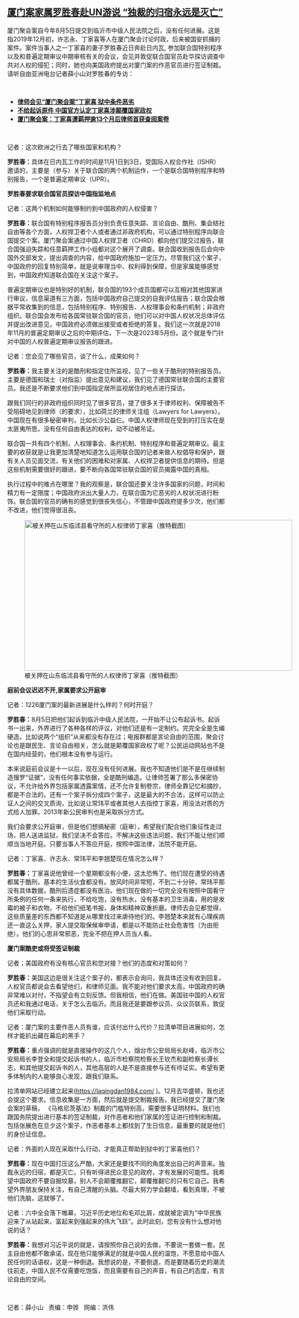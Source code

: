 <!--1636662600000-->
[厦门案家属罗胜春赴UN游说  “独裁的归宿永远是灭亡”](https://www.rfa.org/mandarin/yataibaodao/renquanfazhi/xx-11112021093126.html)
------

<p></p><p>厦门聚会案自今年<span>8<span>月</span>5日<span>提交到临沂市中级人民法院之后，没有任何进展。</span>这是指2019<span>年</span>12<span>月初，许志永、丁家喜等人在厦门聚会讨论时政，后来被国安抓捕的案件。</span>案件当事人之一丁家喜的妻子罗胜春近日奔赴日内瓦, <span>参加联合国特别程序以及和普遍定期审议中期审核有关的会议，会见并敦促联合国官员赴华探访调查中共</span>对人权的侵犯；同时，她也向美国政府提出对厦门案的作恶官员进行签证制裁。请听自由亚洲电台记者薛小山对罗胜春的专访：</span></p><p><br/></p><ul><li><a href="https://www.rfa.org/mandarin/Xinwen/8-10222021154828.html"><strong>律师会见“厦门聚会案”丁家喜 狱中条件恶劣</strong></a></li><li><strong><a href="https://www.rfa.org/mandarin/Xinwen/8-09082021153832.html">不给起诉原件 中国官方认定丁家喜涉颠覆国家政权</a></strong></li><li><strong><a href="https://www.rfa.org/mandarin/Xinwen/8-02042021114803.html">厦门聚会案：丁家喜遭羁押逾13个月后律师首获查阅案卷</a></strong></li></ul><p><br/></p><p>记者：这次欧洲之行去了哪些国家和机构？</p><p><strong><span>罗胜春：</span></strong><span>具体在日内瓦工作的时间是</span><span>11<span>月</span>1日<span>到</span>3日<span>，受国际人权合作社（</span>ISHR<span>）邀请的，主要是（参与）关于联合国的两个机制运作，一个是联合国特别程序和特别报告，一个是普遍定期审议（</span>UPR<span>）。</span></span></p><p><span><span></span></span></p><p><strong><span>罗胜春要求联合国官员探访中国指监地点</span></strong></p><p><span>记者：这两个机制如何能够制约到中国政府的人权侵害？</span></p><p><strong><span>罗胜春：</span></strong><span>联合国有特别程序报告员分别负责任意失踪、言论自由、酷刑、集会结社自由等各个方面，人权捍卫者个人或者通过非政府机构，可以通过特别程序向联合国提交个案。厦门聚会案通过中国人权捍卫者（</span><span>CHRD<span>）都向他们提交过报告，联合国强迫失踪和任意羁押工作小组都对这个展开了调查。联合国收到报告后会向中国外交部发文，提出调查的内容，给中国政府施加一定压力。尽管我们这个案子，中国政府的回复特别简单，就是说审理当中、权利得到保障，但是家属能够感觉到，中国政府知道联合国在关注这个案子。</span></span></p><p><span>普遍定期审议也是特别好的机制，联合国的</span><span>193<span>个成员国都可以互相对其他国家进行审议，信息渠道有三方面，包括中国政府自己提交的自我评估报告；联合国会根据平常收集到的信息，包括特别程序、特别报告、人权理事会和条约机制；非政府组织。联合国会发布给各国常驻联合国的官员，他们可以对中国人权状况总体评估并提出改进意见，中国政府必须做出接受或者拒绝的答复。我们这一次就是</span>2018<span>年</span>11<span>月的普遍定期审议之后的中期评估，下一次是</span>2023<span>年</span>5<span>月份。这个就是专门针对中国的人权普遍定期审议报告的跟进。</span></span></p><p><span>记者：</span><span>您会见了哪些官员，谈了什么，成果如何？</span></p><p><strong><span>罗胜春：</span></strong><span>我主要关注的是酷刑和指定住所监视，见了一些关于酷刑的特别报告员。主要是德国和瑞士（对指监）提出意见和建议，我们见了德国常驻联合国的主要官员。我还是不断要求他们到中国指定居所监视居住的地点进行探访。</span></p><p><span>跟我们同行的非政府组织同时见了很多官员，提了很多关于律师权利、保障被告不受阻碍地见到律师（的要求），比如荷兰的律师关注组（Lawyers for Lawyers<span>）。中国现在有很多秘密审判，比如长沙公益仨。中国人权律师现在受到的打压实在是太匪夷所思，没有任何自由表达的权利，动不动被吊证。</span></span></p><p><span>联合国一共有四个机制，人权理事会、条约机制、特别程序和普遍定期审议。最主要的收获就是让我更加清楚地知道怎么运用联合国的记者来做人权倡导和保护，跟有关人员见面交流，有关他们的困难和对家属、人权捍卫者提供信息的期待。但是这些机制需要很好的跟进，要不断向各国常驻联合国的官员揭露中国的真相。</span></p><p><span>执行过程中的难点在哪里？我的观察是，联合国还要关注许多国家的问题，时间和精力有一定限度；中国政府派出大量人力，在联合国为它恶劣的人权状况进行粉饰。联合国的官员的确有的感觉到很丧失信心，不管跟中国政府提多少次，他们都不改进，他们觉得很沮丧。</span></p><p><span><figure class="image-richtext image-inline captioned" style="width:620px;"><img alt="被关押在山东临沭县看守所的人权律师丁家喜（推特截图）" height="349" src="https://www.rfa.org/mandarin/yataibaodao/renquanfazhi/xx-11112021093126.html/xx1111a.jpg/@@images/bc466424-d059-4ba0-8949-647177c906c8.jpeg" title="xx1111a.jpg" width="620"/><figcaption class="image-caption">被关押在山东临沭县看守所的人权律师丁家喜（推特截图）</figcaption><small></small></figure></span></p><p><strong><span>庭前会议迟迟不开</span></strong><strong><span>,<span>家属要求公开庭审</span></span></strong></p><p><span>记者：</span><span>1226<span>厦门案的最新进展是什么样的？何时开庭？</span></span></p><p><strong><span>罗胜春：</span></strong><span>8<span>月</span>5日<span>把他们起诉到临沂中级人民法院，一开始不让公布起诉书。起诉书一出来，外界进行了各种各样的评议，对他们还是有一定制约。完完全全是生编硬造。比如说两个“组织”从来都没有存在过；电报群都是言论自由的范围，聚会讨论也是跟民生、言论自由相关，怎么就是颠覆国家政权了呢？公民运动网站也不是在国内经营的，他们根本没有参与运行。</span></span></p><p><span>本来说庭前会议是十一以后，现在没有任何进展。我也不知道他们是不是在继续制造搜罗“证据”，没有任何事实依据，全是酷刑编造。让律师签署了那么多保密协议，不允许给外界包括家属透露案情，还不允许复制卷宗，律师全靠记忆和摘抄，都是不合法的。还有一个案子拆分成四个案子，这是最大的不合法，这样可以防止证人之间的交叉质询，比如说让常玮平或者其他人去指控丁家喜，用没法对质的方式给人加罪。2013<span>年新公民审判也是采取拆分方式。</span></span></p><p><span>我们会要求公开庭审，但是他们想搞秘密（庭审），希望我们配合他们象征性走过场，把人送进监狱，我们坚决不会答应。不解决这些违法问题，我们不能让他们顺顺当当地开庭。只要当事人不答应开庭，按照中国法律，法院不能开庭。</span></p><p><span>记者：丁家喜、许志永、常玮平和李翘楚现在情况怎么样？</span></p><p><strong><span>罗胜春：</span></strong><span>丁家喜说他曾经一个星期都没有小便，这太恐怖了。他们现在遭受的待遇都属于酷刑，基本的生活伙食都没有。放风时间非常短，不到二十</span><span><span>分钟，常玮平那没有具体数据，酷刑后遗症都没有医治。他们现在做的一切完全没有按照中国看守所条例的任何一条来执行，不给吃饱，没有热水，没有基本的卫生消毒，用的是发霉的被子和衣物，不给他们纸笔书报，身体和精神双重折磨。律师去会见都觉得，这些质量差的东西都不知道是从哪里找过来虐待他们的。李翘楚本来就有心理疾病还一直这么关押，家人提交取保候审申请，都是以不能防止社会危害性（为由拒绝）。他们的心思非常邪恶，完全不把在押人员当人看。</span></span></p><p><strong><span>厦门案酷吏或将受签证制裁</span></strong></p><p><span>记者；美国政府有没有核心官员和您对接？他们的态度和对策如何？</span></p><p><strong><span>罗胜春：</span></strong><span>美国这边是很关注这个案子的，都表示会询问，我具体还没有收到回复。人权官员都说会去看望他们，和律师见面。我不能对他们要求太高，中国政府的确非常难以对付，不指望会有立刻反馈。但我相信，他们在做。美国驻中国的人权官员还和我通过电话，关于怎么去临沂。而且我还是要跟参议员、众议员联系，敦促他们采取行动。</span></p><p><span>记者：厦门案的主要作恶人员有谁，应该付出什么代价？拉清单项目进展如何，怎样才能扒出藏在幕后的黑手？</span></p><p><strong><span>罗胜春：</span></strong><span>重点强调的就是直接操作的这几个人，烟台市公安局局长赵峰，临沂市公安局局长李登全和提交起诉书的人，临沂市检察院检察长王钦杰和副检察长谭长志，和其他提交起诉书的人，其他高层的人是不是直接参与还有待证实。希望有更多体制内的人能够良心发现，跟我们联系。</span></p><p><span>拉清单网站已经建立起来</span><span>(<a href="https://laqingdan1984.com/">https://laqingdan1984.com/</a> )<span>。</span>12<span>月去华盛顿，我也还会提这个要求。信息收集是一方面，然后就是提交制裁报告。我已经提交了厦门聚会案的草稿， 《马格尼茨基法》制裁的门槛特别高，需要很多证明材料。我们也跟国务院提出进行基本的签证制裁，对作恶者和他们家属的签证进行控制和制裁。包括张展危在旦夕这个案子，作恶者基本上都找到了生日信息，最重要的就是他们的身份证信息。</span></span></p><p><span>记者：外面的人现在采取什么行动，才能真正帮助到狱中的丁家喜他们？</span></p><p><strong><span>罗胜春：</span></strong><span>现在中国打压这么严酷，大家还是要找不同的角度发出自己的声音来。独裁永远的归宿，都是灭亡。只有听得进民众意见的政府，才有发展的可能性。我希望中国政府不要自掘坟墓，别人不会颠覆推翻它，颠覆推翻它的只有它自己。我希望外界朋友保持关注，有自己清醒的头脑。尽最大努力学会翻墙，看到真理，不被他们洗脑，这就够了。</span></p><p><span>记者：六中全会落下帷幕，习近平历史地位和毛邓比肩，成就被定调为“中华民族迎来了从站起来、富起来到强起来的伟大飞跃”。此时此刻，您有没有什么想对他说的话？</span></p><p><strong><span>罗胜春：</span></strong><span>我想对习近平说的就是，请按照你自己说的去做，不要说一套做一套。民主自由他都不敢承诺，现在他只能够满足的就是中国人民的温饱，不愿意给中国人民任何的话语权，这是一种倒退。我想说的是，不要倒退，而是要随着历史的潮流往前走，中国人民不仅需要吃饱饭，而且需要有自己的声音，有自己的态度，有言论自由的空间。</span></p><p><br/></p><p>记者：薛小山   责编：申铧   网编：洪伟</p>
